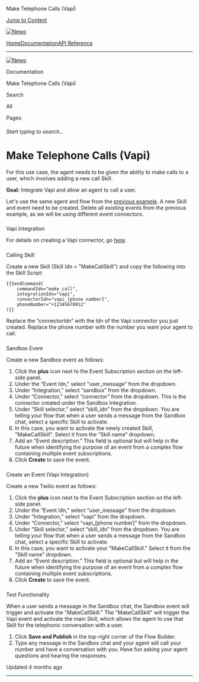 Make Telephone Calls (Vapi)

[Jump to Content](#content)

[![Newo](https://files.readme.io/895bdeef8322f081f6d0f4507a17e414930dfddfddf1de452f458dc00698ca84-small-svgviewer-png-output_9.png)](/)

[Home](/)[Documentation](index.md)[API Reference](/reference)

* * *

[![Newo](https://files.readme.io/895bdeef8322f081f6d0f4507a17e414930dfddfddf1de452f458dc00698ca84-small-svgviewer-png-output_9.png)](/)

Documentation

Make Telephone Calls (Vapi)

Search

All

Pages

###### Start typing to search…

# Make Telephone Calls (Vapi)

For this use case, the agent needs to be given the ability to make calls to a user, which involves adding a new call Skill.

**Goal:** Integrate Vapi and allow an agent to call a user.

Let's use the same agent and flow from the [previous example](receive-telephone-calls-twilio-copy.md). A new Skill and event need to be created. Delete all existing events from the previous example, as we will be using different event connectors.

### 

Vapi Integration

[](#vapi-integration)

For details on creating a Vapi connector, go [here](vapi-integration.md).

### 

Calling Skill

[](#calling-skill)

Create a new Skill (Skill Idn = "MakeCallSkill") and copy the following into the Skill Script:

```
{{SendCommand(
    commandIdn="make_call", 
    integrationIdn="vapi", 
    connectorIdn="vapi_[phone number]",
    phoneNumber="+12345678912"
)}}
```

Replace the “connectorIdn” with the Idn of the Vapi connector you just created. Replace the phone number with the number you want your agent to call.

### 

Sandbox Event

[](#sandbox-event)

Create a new Sandbox event as follows:

1.  Click the **plus** icon next to the Event Subscription section on the left-side panel.
2.  Under the “Event Idn,” select “user\_message” from the dropdown.
3.  Under “Integration,” select “sandbox” from the dropdown.
4.  Under “Connector,” select “connector” from the dropdown. This is the connector created under the Sandbox Integration.
5.  Under “Skill selector,” select “skill\_idn” from the dropdown. You are telling your flow that when a user sends a message from the Sandbox chat, select a specific Skill to activate.
6.  In this case, you want to activate the newly created Skill, "MakeCallSkill". Select it from the “Skill name” dropdown.
7.  Add an “Event description.” This field is optional but will help in the future when identifying the purpose of an event from a complex flow containing multiple event subscriptions.
8.  Click **Create** to save the event.

### 

Create an Event (Vapi Integration)

[](#create-an-event-vapi-integration)

Create a new Twilio event as follows:

1.  Click the **plus** icon next to the Event Subscription section on the left-side panel.
2.  Under the “Event Idn,” select “user\_message” from the dropdown.
3.  Under “Integration,” select “vapi” from the dropdown.
4.  Under “Connector,” select “vapi\_\[phone number\]” from the dropdown.
5.  Under “Skill selector,” select “skill\_idn” from the dropdown. You are telling your flow that when a user sends a message from the Sandbox chat, select a specific Skill to activate.
6.  In this case, you want to activate your "MakeCallSkill." Select it from the “Skill name” dropdown.
7.  Add an “Event description.” This field is optional but will help in the future when identifying the purpose of an event from a complex flow containing multiple event subscriptions.
8.  Click **Create** to save the event.

### 

Test Functionality

[](#test-functionality)

When a user sends a message in the Sandbox chat, the Sandbox event will trigger and activate the "MakeCallSkill." The "MakeCallSkill" will trigger the Vapi event and activate the main Skill, which allows the agent to use that Skill for the telephonic conversation with a user.

1.  Click **Save and Publish** in the top-right corner of the Flow Builder.
2.  Type any message in the Sandbox chat and your agent will call your number and have a conversation with you. Have fun asking your agent questions and hearing the responses.

Updated 4 months ago

* * *
